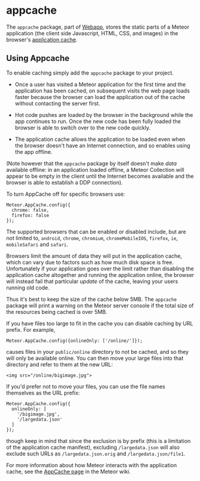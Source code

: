 # appcache

The `appcache` package, part of
[Webapp](https://www.meteor.com/webapp), stores the static parts of a
Meteor application (the client side Javascript, HTML, CSS, and images)
in the browser's [application
cache](https://en.wikipedia.org/wiki/AppCache).

## Using Appcache

To enable caching
simply add the `appcache` package to your project.

* Once a user has visited a Meteor application for the first time and
  the application has been cached, on subsequent visits the web page
  loads faster because the browser can load the application out of the
  cache without contacting the server first.

* Hot code pushes are loaded by the browser in the background while the
  app continues to run.  Once the new code has been fully loaded the
  browser is able to switch over to the new code quickly.

* The application cache allows the application to be loaded even when
  the browser doesn't have an Internet connection, and so enables using
  the app offline.

(Note however that the `appcache` package by itself doesn't make
*data* available offline: in an application loaded offline, a Meteor
Collection will appear to be empty in the client until the Internet
becomes available and the browser is able to establish a DDP
connection).

To turn AppCache off for specific browsers use:

    Meteor.AppCache.config({
      chrome: false,
      firefox: false
    });

The supported browsers that can be enabled or disabled include, but are
not limited to, `android`, `chrome`, `chromium`, `chromeMobileIOS`,
`firefox`, `ie`, `mobileSafari` and `safari`.

Browsers limit the amount of data they will put in the application
cache, which can vary due to factors such as how much disk space is
free.  Unfortunately if your application goes over the limit rather
than disabling the application cache altogether and running the
application online, the browser will instead fail that particular
*update* of the cache, leaving your users running old code.

Thus it's best to keep the size of the cache below 5MB.  The
`appcache` package will print a warning on the Meteor server console
if the total size of the resources being cached is over 5MB.

If you have files too large to fit in the cache you can disable
caching by URL prefix.  For example,

    Meteor.AppCache.config({onlineOnly: ['/online/']});

causes files in your `public/online` directory to not be cached, and
so they will only be available online.  You can then move your large
files into that directory and refer to them at the new URL:

    <img src="/online/bigimage.jpg">

If you'd prefer not to move your files, you can use the file names
themselves as the URL prefix:

    Meteor.AppCache.config({
      onlineOnly: [
        '/bigimage.jpg',
        '/largedata.json'
      ]
    });

though keep in mind that since the exclusion is by prefix (this is a
limitation of the application cache manifest), excluding
`/largedata.json` will also exclude such URLs as
`/largedata.json.orig` and `/largedata.json/file1`.

For more information about how Meteor interacts with the application
cache, see the
[AppCache page](https://github.com/meteor/meteor/wiki/AppCache)
in the Meteor wiki.
